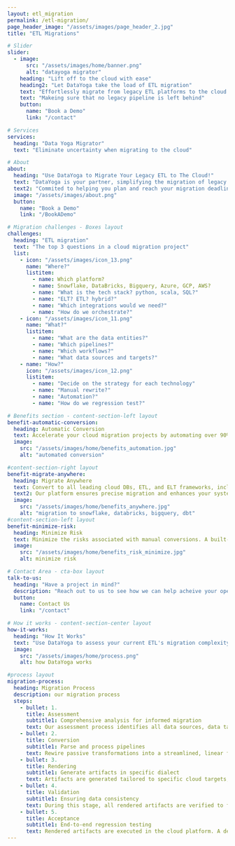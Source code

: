 ```yaml
---
layout: etl_migration
permalink: /etl-migration/
page_header_image: "/assets/images/page_header_2.jpg"
title: "ETL Migrations"

# Slider
slider:
  - image:
      src: "/assets/images/home/banner.png"
      alt: "datayoga migrator"
    heading: "Lift off to the cloud with ease"
    heading2: "Let DataYoga take the load of ETL migration"
    text: "Effortlessly migrate from legacy ETL platforms to the cloud with over 80% automatic conversion"
    text: "Makeing sure that no legacy pipeline is left behind"
    button:
      name: "Book a Demo"
      link: "/contact"

# Services
services:
  heading: "Data Yoga Migrator"
  text: "Eliminate uncertainty when migrating to the cloud"

# About
about:
  heading: "Use DataYoga to Migrate Your Legacy ETL to The Cloud!"
  text: "DataYoga is your partner, simplifying the migration of legacy ETL processes to the cloud. Our platform specifically caters to the nuanced demands of businesses undergoing ETL transformation"
  text2: "Commited to helping you plan and reach your migration deadlines"
  image: "/assets/images/about.png"
  button:
    name: "Book a Demo"
    link: "/BookADemo"

# Migration challenges - Boxes layout
challenges:
  heading: "ETL migration"
  text: "The top 3 questions in a cloud migration project"
  list:
    - icon: "/assets/images/icon_13.png"
      name: "Where?"
      listitem:
        - name: Which platform?
        - name: Snowflake, DataBricks, Bigquery, Azure, GCP, AWS?
        - name: "What is the tech stack? python, scala, SQL?"
        - name: "ELT? ETL? hybrid?"
        - name: "Which integrations would we need?"
        - name: "How do we orchestrate?"
    - icon: "/assets/images/icon_11.png"
      name: "What?"
      listitem:
        - name: "What are the data entities?"
        - name: "Which pipelines?"
        - name: "Which workflows?"
        - name: "What data sources and targets?"
    - name: "How?"
      icon: "/assets/images/icon_12.png"
      listitem:
        - name: "Decide on the strategy for each technology"
        - name: "Manual rewrite?"
        - name: "Automation?"
        - name: "How do we regression test?"

# Benefits section - content-section-left layout
benefit-automatic-conversion:
  heading: Automatic Conversion
  text: Accelerate your cloud migration projects by automating over 90% of the process and 100% of the validations, significantly reducing the time to completion and enhancing your return on investment. This robust automation strategy minimizes human errors and ensures a higher quality migration, facilitating a smooth and reliable transition to any cloud platform.
  image:
    src: "/assets/images/home/benefits_automation.jpg"
    alt: "automated conversion"

#content-section-right layout 
benefit-migrate-anywhere:
  heading: Migrate Anywhere
  text: Convert to all leading cloud DBs, ETL, and ELT frameworks, including Snowflake, DataBricks, Bigquery, and DBT.
  text2: Our platform ensures precise migration and enhances your system’s performance with target-specific configurations, making the most of your specific cloud database’s capabilities. This approach not only optimizes cloud efficiency and scalability but also significantly boosts your operational efficiency. Your data pipelines will be robust and ready for future technological advancements.
  image:
    src: "/assets/images/home/benefits_anywhere.jpg"
    alt: "migration to snowflake, databricks, bigquery, dbt"
#content-section-left layout
benefit-minimize-risk:
  heading: Minimize Risk
  text: Minimize the risks associated with manual conversions. A built-in validation process is automatically created for each transformation, checking the integrity and consistency of data, ensuring any potential issues are identified and resolved early. Our preliminary assessments detect potential obstacles before the migration begins, allowing for timely and effective planning. This proactive approach not only maintains the quality and reliability of your data infrastructure but also minimizes downtime and operational disruptions.
  image:
    src: "/assets/images/home/benefits_risk_minimize.jpg"
    alt: minimize risk

# Contact Area - cta-box layout
talk-to-us:
  heading: "Have a project in mind?"
  description: "Reach out to us to see how we can help acheive your operational cost targets by migrating your ETL to the cloud with DataYoga"
  button:
    name: Contact Us
    link: "/contact"

# How it works - content-section-center layout
how-it-works:
  heading: "How It Works"
  text: "Use DataYoga to assess your current ETL's migration complexity, then migrate with ease to any leading cloud"
  image:
    src: "/assets/images/home/process.png"
    alt: how DataYoga works

#process layout
migration-process:
  heading: Migration Process
  description: our migration process
  steps:
    - bullet: 1.
      title: Assessment
      subtitle1: Comprehensive analysis for informed migration
      text: Our assessment process identifies all data sources, data targets, lookup entities, transformations, and expression types, producing a detailed report that classifies the complexity of each pipeline.
    - bullet: 2.
      title: Conversion
      subtitle1: Parse and process pipelines
      text: Rewire passive transformations into a streamlined, linear flow and transform all blocks into our proprietary, target-agnostic format. This ensures that piplines are ready to be optimized for any cloud environment in the subsequent rendering step.
    - bullet: 3.
      title: Rendering
      subtitle1: Generate artifacts in specific dialect
      text: Artifacts are generated tailored to specific cloud targets, ensuring accurate dialect translation and optimization. This process meticulously adapts your pipelines to the unique requirements and capabilities of your chosen cloud platform.
    - bullet: 4.
      title: Validation
      subtitle1: Ensuring data consistency
      text: During this stage, all rendered artifacts are verified to function correctly and that data entities align precisely with those in the target database. Using automated comparison tools, the new pipelines are regression tested to ensure a full match with the legacy system.
    - bullet: 5.
      title: Acceptance
      subtitle1: End-to-end regression testing
      text: Rendered artifacts are executed in the cloud platform. A detailed comparison is conducted of the target data entities with those from the legacy pipelines. This final verification ensures that the migration not only aligns perfectly with operational requirements but also maintains data integrity.
---
```

